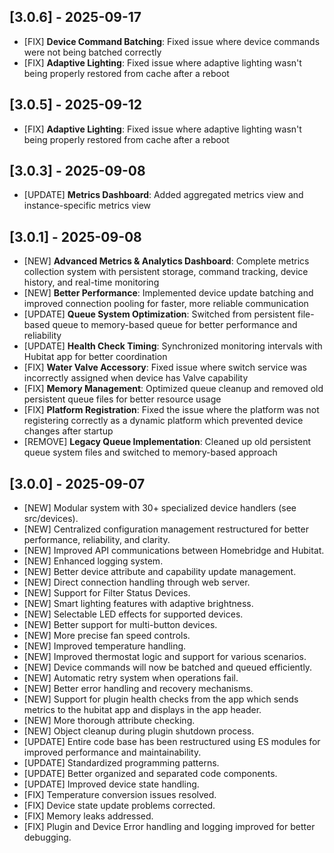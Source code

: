 ## [3.0.6] - 2025-09-17

- [FIX] **Device Command Batching**: Fixed issue where device commands were not being batched correctly
- [FIX] **Adaptive Lighting**: Fixed issue where adaptive lighting wasn't being properly restored from cache after a reboot

## [3.0.5] - 2025-09-12

- [FIX] **Adaptive Lighting**: Fixed issue where adaptive lighting wasn't being properly restored from cache after a reboot

## [3.0.3] - 2025-09-08
- [UPDATE] **Metrics Dashboard**: Added aggregated metrics view and instance-specific metrics view


## [3.0.1] - 2025-09-08

- [NEW] **Advanced Metrics & Analytics Dashboard**: Complete metrics collection system with persistent storage, command tracking, device history, and real-time monitoring
- [NEW] **Better Performance**: Implemented device update batching and improved connection pooling for faster, more reliable communication
- [UPDATE] **Queue System Optimization**: Switched from persistent file-based queue to memory-based queue for better performance and reliability
- [UPDATE] **Health Check Timing**: Synchronized monitoring intervals with Hubitat app for better coordination
- [FIX] **Water Valve Accessory**: Fixed issue where switch service was incorrectly assigned when device has Valve capability
- [FIX] **Memory Management**: Optimized queue cleanup and removed old persistent queue files for better resource usage
- [FIX] **Platform Registration**: Fixed the issue where the platform was not registering correctly as a dynamic platform which prevented device changes after startup
- [REMOVE] **Legacy Queue Implementation**: Cleaned up old persistent queue system files and switched to memory-based approach


## [3.0.0] - 2025-09-07

- [NEW] Modular system with 30+ specialized device handlers (see src/devices).
- [NEW] Centralized configuration management restructured for better performance, reliability, and clarity.
- [NEW] Improved API communications between Homebridge and Hubitat.
- [NEW] Enhanced logging system.
- [NEW] Better device attribute and capability update management.
- [NEW] Direct connection handling through web server.
- [NEW] Support for Filter Status Devices.
- [NEW] Smart lighting features with adaptive brightness.
- [NEW] Selectable LED effects for supported devices.
- [NEW] Better support for multi-button devices.
- [NEW] More precise fan speed controls.
- [NEW] Improved temperature handling.
- [NEW] Improved thermostat logic and support for various scenarios.
- [NEW] Device commands will now be batched and queued efficiently.
- [NEW] Automatic retry system when operations fail.
- [NEW] Better error handling and recovery mechanisms.
- [NEW] Support for plugin health checks from the app which sends metrics to the hubitat app and displays in the app header.
- [NEW] More thorough attribute checking.
- [NEW] Object cleanup during plugin shutdown process.
- [UPDATE] Entire code base has been restructured using ES modules for improved performance and maintainability.
- [UPDATE] Standardized programming patterns.
- [UPDATE] Better organized and separated code components.
- [UPDATE] Improved device state handling.
- [FIX] Temperature conversion issues resolved.
- [FIX] Device state update problems corrected.
- [FIX] Memory leaks addressed.
- [FIX] Plugin and Device Error handling and logging improved for better debugging.
